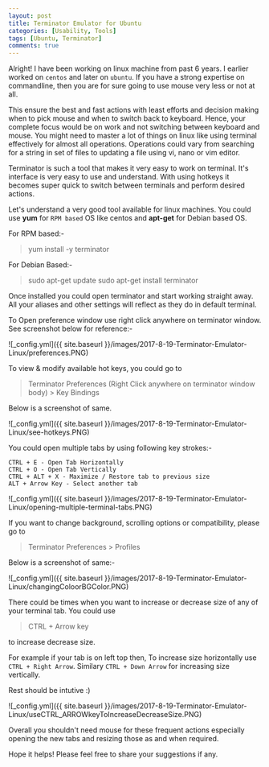 ```yaml
---
layout: post
title: Terminator Emulator for Ubuntu
categories: [Usability, Tools]
tags: [Ubuntu, Terminator]
comments: true
---
```


Alright! I have been working on linux machine from past 6 years. I earlier worked on `centos` and later on `ubuntu`. 
If you have a strong expertise on commandline, then you are for sure going to use mouse very less or not at all. 

This ensure the best and fast actions with least efforts and decision making when to pick mouse and when to switch back to keyboard.
Hence, your complete focus would be on work and not switching between keyboard and mouse. You might need to master a lot of things on linux like using terminal effectively for almost all operations.
Operations could vary from searching for a string in set of files to updating a file using vi, nano or vim editor.

Terminator is such a tool that makes it very easy to work on terminal. It's interface is very easy to use and understand. With using hotkeys it becomes super quick to switch between terminals and perform desired actions.

Let's understand a very good tool available for linux machines. You could use **yum** for `RPM based` OS like centos  and **apt-get** for Debian based OS.

For RPM based:-

> yum install -y terminator

For Debian Based:-

>sudo apt-get update
 sudo apt-get install terminator

Once installed you could open terminator and start working straight away. All your aliases and other settings will reflect as they do in default terminal.

To Open preference window use right click anywhere on terminator window. See screenshot below for reference:-

![_config.yml]({{ site.baseurl }}/images/2017-8-19-Terminator-Emulator-Linux/preferences.PNG)


To view & modify available hot keys, you could go to 

>Terminator Preferences (Right Click anywhere on terminator window body) > Key Bindings

Below is a screenshot of same.

![_config.yml]({{ site.baseurl }}/images/2017-8-19-Terminator-Emulator-Linux/see-hotkeys.PNG)

You could open multiple tabs by using following key strokes:-

	CTRL + E - Open Tab Horizontally
	CTRL + O - Open Tab Vertically
	CTRL + ALT + X - Maximize / Restore tab to previous size
	ALT + Arrow Key - Select another tab

![_config.yml]({{ site.baseurl }}/images/2017-8-19-Terminator-Emulator-Linux/opening-multiple-terminal-tabs.PNG)


If you want to change background, scrolling options or compatibility, please go to 

>Terminator Preferences  > Profiles

Below is a screenshot of same:-

![_config.yml]({{ site.baseurl }}/images/2017-8-19-Terminator-Emulator-Linux/changingColoorBGColor.PNG)

There could be times when you want to increase or decrease size of any of your terminal tab. You could use 

>CTRL + Arrow key

to increase decrease size.

For example if your tab is on left top then, To increase size horizontally use `CTRL + Right Arrow`. Similary `CTRL + Down Arrow` for increasing size vertically.


Rest should be intutive :)

![_config.yml]({{ site.baseurl }}/images/2017-8-19-Terminator-Emulator-Linux/useCTRL_ARROWkeyToIncreaseDecreaseSize.PNG)

Overall you shouldn't need mouse for these frequent actions especially opening the new tabs and resizing those as and when required.

Hope it helps! Please feel free to share your suggestions if any.

